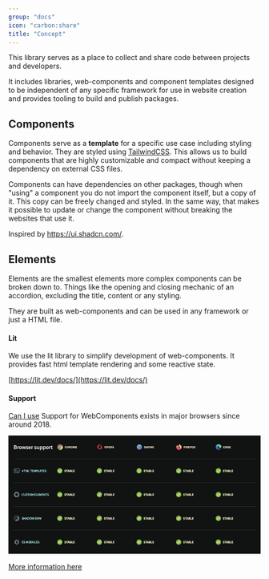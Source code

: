 ```yaml
---
group: "docs"
icon: "carbon:share"
title: "Concept"
---
```


This library serves as a place to collect and share code between projects and developers.

It includes libraries, web-components and component templates designed to be independent of any specific framework for use in website creation and provides tooling to build and publish packages.

## Components

Components serve as a **template** for a specific use case including styling and behavior.
They are styled using [TailwindCSS](https://tailwindcss.com/). This allows us to build components that are highly customizable and compact without keeping a dependency on external CSS files.

Components can have dependencies on other packages, though when "using" a component you do not import the component itself, but a copy of it. This copy can be freely changed and styled. In the same way, that makes it possible to update or change the component without breaking the websites that use it.

Inspired by https://ui.shadcn.com/.

## Elements

Elements are the smallest elements more complex components can be broken down to. Things like the opening and closing mechanic of an accordion, excluding the title, content or any styling.

They are built as web-components and can be used in any framework or just a HTML file.

#### Lit

We use the lit library to simplify development of web-components. It provides fast html template rendering and some reactive state.

[https://lit.dev/docs/](https://lit.dev/docs/)

#### Support

[Can I use](https://caniuse.com/mdn-api_window_customelements) Support for WebComponents exists in major browsers since around 2018.

![Support table](../../assets/support.jpg)

[More information here](https://www.webcomponents.org/)
